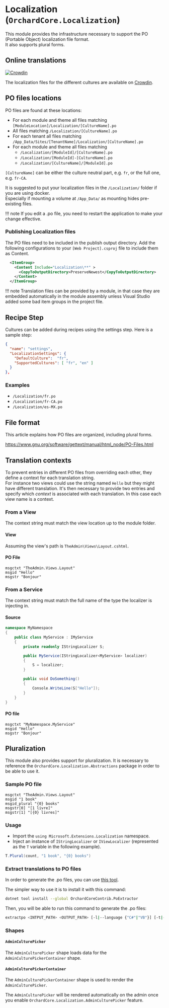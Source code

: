 # Localization (`OrchardCore.Localization`)

This module provides the infrastructure necessary to support the PO (Portable Object) localization file format.  
It also supports plural forms.

## Online translations

[![Crowdin](https://badges.crowdin.net/orchard-core/localized.svg)](https://crowdin.com/project/orchard-core)

The localization files for the different cultures are available on [Crowdin](https://crowdin.com/project/orchard-core).

## PO files locations

PO files are found at these locations:

- For each module and theme all files matching `[ModuleLocation]/Localization/[CultureName].po`
- All files matching `/Localization/[CultureName].po`
- For each tenant all files matching `/App_Data/Sites/[TenantName]/Localization/[CultureName].po`
- For each module and theme all files matching  
  - `/Localization/[ModuleId]/[CultureName].po`
  - `/Localization/[ModuleId]-[CultureName].po`
  - `/Localization/[CultureName]/[ModuleId].po`

`[CultureName]` can be either the culture neutral part, e.g. `fr`, or the full one, e.g. `fr-CA`.

It is suggested to put your localization files in the `/Localization/` folder if you are using docker.  
Especially if mounting a volume at `/App_Data/` as mounting hides pre-existing files.

!!! note
    If you edit a .po file, you need to restart the application to make your change effective.

### Publishing Localization files

The PO files need to be included in the publish output directory. 
Add the following configurations to your `[Web Project].csproj` file to include them as Content.

```xml
  <ItemGroup>
    <Content Include="Localization\**" >
      <CopyToOutputDirectory>PreserveNewest</CopyToOutputDirectory>
    </Content>
  </ItemGroup>
```

!!! note
    Translation files can be provided by a module, in that case they are embedded automatically in the module assembly unless Visual Studio added some bad item groups in the project file.

## Recipe Step

Cultures can be added during recipes using the settings step. Here is a sample step:

```json
{
  "name": "settings",
  "LocalizationSettings": {
    "DefaultCulture":  "fr",
    "SupportedCultures": [ "fr", "en" ]
  }
},
```

### Examples

- `/Localization/fr.po`
- `/Localization/fr-CA.po`
- `/Localization/es-MX.po`

## File format

This article explains how PO files are organized, including plural forms.

<https://www.gnu.org/software/gettext/manual/html_node/PO-Files.html>

## Translation contexts

To prevent entries in different PO files from overriding each other, they define a context for each translation string.  
For instance two views could use the string named `Hello` but they might have different translation. It's then necessary to
provide two entries and specify which _context_ is associated with each translation. In this case each view name is a context.

### From a View

The context string must match the view location up to the module folder.

#### View

Assuming the view's path is `TheAdmin\Views\Layout.cshtml`.

#### PO File

```
msgctxt "TheAdmin.Views.Layout"
msgid "Hello"
msgstr "Bonjour"
```

### From a Service

The context string must match the full name of the type the localizer is injecting in.

#### Source

```csharp
namespace MyNamespace
{
    public class MyService : IMyService
    {
        private readonly IStringLocalizer S;

        public MyService(IStringLocalizer<MyService> localizer)
        {
            S = localizer;
        }

        public void DoSomething()
        {
            Console.WriteLine(S["Hello"]);
        }
    }
}
```

#### PO file

```
msgctxt "MyNamespace.MyService"
msgid "Hello"
msgstr "Bonjour"
```

## Pluralization

This module also provides support for pluralization.
It is necessary to reference the `OrchardCore.Localization.Abstractions` package in order to be able to use it.

### Sample PO file

```
msgctxt "TheAdmin.Views.Layout"
msgid "1 book"
msgid_plural "{0} books"
msgstr[0] "[1 livre]"
msgstr[1] "[{0} livres]"
```

### Usage

- Import the `using Microsoft.Extensions.Localization` namespace.
- Inject an instance of `IStringLocalizer` or `IViewLocalizer` (represented as the `T` variable in the following example).

```csharp
T.Plural(count, "1 book", "{0} books")
```

### Extract translations to PO files

In order to generate the .po files, you can use [this tool](https://github.com/OrchardCoreContrib/OrchardCoreContrib.PoExtractor).

The simpler way to use it is to install it with this command:

```bash
dotnet tool install --global OrchardCoreContrib.PoExtractor
```

Then, you will be able to run this command to generate the .po files:

``` bash
extractpo <INTPUT_PATH> <OUTPUT_PATH> [-l|--language {"C#"|"VB"}] [-t|--template {"razor"|"liquid"}]
```

### Shapes

#### `AdminCulturePicker`

The `AdminCulturePicker` shape loads data for the `AdminCulturePickerContainer` shape.  

#### `AdminCulturePickerContainer`

The `AdminCulturePickerContainer` shape is used to render the `AdminCulturePicker`.

The `AdminCulturePicker` will be rendered automatically on the admin once you enable `OrchardCore.Localization.AdminCulturePicker` feature.

